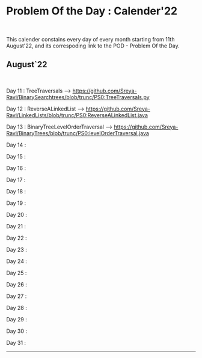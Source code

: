 # Problem Of the Day : Calender'22
<br/>

This calender constains every day of every month starting from 11th August'22, and its correspoding link to the POD - Problem Of the Day.
## August\`22 
<br/>


Day 11 : TreeTraversals --> https://github.com/Sreya-Ravi/BinarySearchtrees/blob/trunc/PS0:TreeTraversals.py <br/>

Day 12 : ReverseALinkedList --> https://github.com/Sreya-Ravi/LinkedLists/blob/trunc/PS0:ReverseALinkedList.java <br/>

Day 13 : BinaryTreeLevelOrderTraversal --> https://github.com/Sreya-Ravi/BinaryTrees/blob/trunc/PS0:levelOrderTraversal.java <br/>

Day 14 : <br/>

Day 15 : <br/>

Day 16 : <br/>

Day 17 : <br/>

Day 18 : <br/>

Day 19 : <br/>

Day 20 : <br/>

Day 21 : <br/>

Day 22 : <br/>

Day 23 : <br/>

Day 24 : <br/>

Day 25 : <br/>

Day 26 : <br/>

Day 27 : <br/>

Day 28 : <br/>

Day 29 : <br/>

Day 30 : <br/>

Day 31 : <br/>

----------------------------------------------------------------------------------------------------------------------------------
<br/>


 
